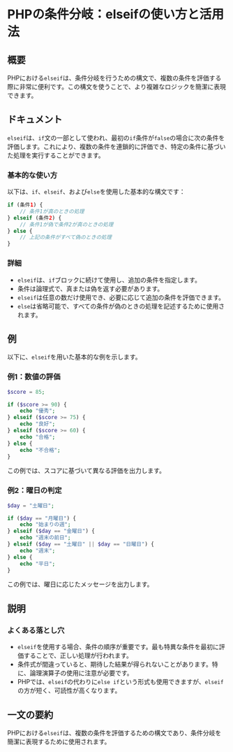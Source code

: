 <!--
Meta Description: # PHPの条件分岐：elseifの使い方と活用法 ## 概要 PHPにおける`elseif`は、条件分岐を行うための構文で、複数の条件を評価する際に非常に便利です。この構文を使うことで、より複雑なロジックを簡潔に表現できます。 ## ドキュメント `elseif`は、`if`文の一部として使われ、...
Meta Keywords: elseif, echo, else, day, score
-->

# PHPの条件分岐：elseifの使い方と活用法

## 概要
PHPにおける`elseif`は、条件分岐を行うための構文で、複数の条件を評価する際に非常に便利です。この構文を使うことで、より複雑なロジックを簡潔に表現できます。

## ドキュメント
`elseif`は、`if`文の一部として使われ、最初の`if`条件が`false`の場合に次の条件を評価します。これにより、複数の条件を連鎖的に評価でき、特定の条件に基づいた処理を実行することができます。

### 基本的な使い方
以下は、`if`、`elseif`、および`else`を使用した基本的な構文です：

```php
if (条件1) {
    // 条件1が真のときの処理
} elseif (条件2) {
    // 条件1が偽で条件2が真のときの処理
} else {
    // 上記の条件がすべて偽のときの処理
}
```

### 詳細
- `elseif`は、`if`ブロックに続けて使用し、追加の条件を指定します。
- 条件は論理式で、真または偽を返す必要があります。
- `elseif`は任意の数だけ使用でき、必要に応じて追加の条件を評価できます。
- `else`は省略可能で、すべての条件が偽のときの処理を記述するために使用されます。

## 例
以下に、`elseif`を用いた基本的な例を示します。

### 例1：数値の評価
```php
$score = 85;

if ($score >= 90) {
    echo "優秀";
} elseif ($score >= 75) {
    echo "良好";
} elseif ($score >= 60) {
    echo "合格";
} else {
    echo "不合格";
}
```

この例では、スコアに基づいて異なる評価を出力します。

### 例2：曜日の判定
```php
$day = "土曜日";

if ($day == "月曜日") {
    echo "始まりの週";
} elseif ($day == "金曜日") {
    echo "週末の前日";
} elseif ($day == "土曜日" || $day == "日曜日") {
    echo "週末";
} else {
    echo "平日";
}
```

この例では、曜日に応じたメッセージを出力します。

## 説明
### よくある落とし穴
- `elseif`を使用する場合、条件の順序が重要です。最も特異な条件を最初に評価することで、正しい処理が行われます。
- 条件式が間違っていると、期待した結果が得られないことがあります。特に、論理演算子の使用に注意が必要です。
- PHPでは、`elseif`の代わりに`else if`という形式も使用できますが、`elseif`の方が短く、可読性が高くなります。

## 一文の要約
PHPにおける`elseif`は、複数の条件を評価するための構文であり、条件分岐を簡潔に表現するために使用されます。